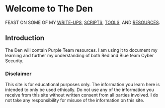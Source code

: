 # Welcome to The Den

FEAST ON SOME OF MY [WRITE-UPS](./write-ups.md), [SCRIPTS](./scripts.md), [TOOLS](./tools.md), AND [RESOURCES](./resources.md).

## Introduction
The Den will contain Purple Team resources. I am using it to document my learning and further my understanding of both Red and Blue team Cyber Security.

### Disclaimer
This site is for educational purposes only. The information you learn here is intended to only be used ethically. Do not use any of the information you receive from this site without written consent from all parties involved. I do not take any responsibility for misuse of the information on this site.
